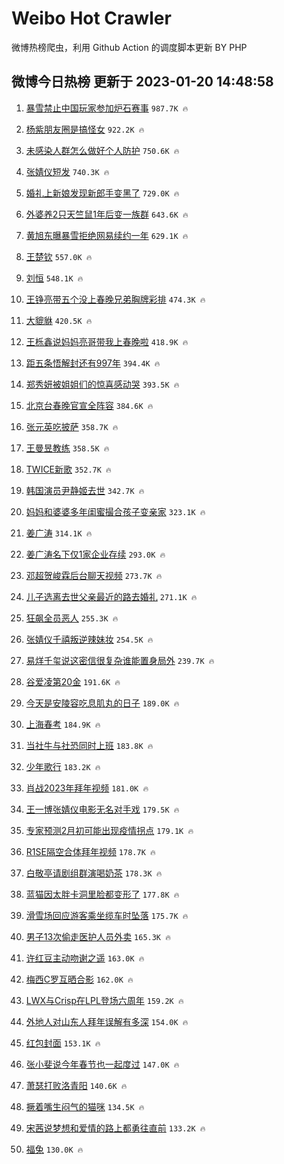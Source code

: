 # Weibo Hot Crawler 



微博热榜爬虫，利用 Github Action 的调度脚本更新 BY PHP 


## 微博今日热榜 更新于 2023-01-20 14:48:58 
1. [暴雪禁止中国玩家参加炉石赛事](https://s.weibo.com/weibo?q=%23%E6%9A%B4%E9%9B%AA%E7%A6%81%E6%AD%A2%E4%B8%AD%E5%9B%BD%E7%8E%A9%E5%AE%B6%E5%8F%82%E5%8A%A0%E7%82%89%E7%9F%B3%E8%B5%9B%E4%BA%8B%23&t=31&band_rank=1&Refer=top) `987.7K 🔥` 

1. [杨紫朋友圈是搞怪女](https://s.weibo.com/weibo?q=%23%E6%9D%A8%E7%B4%AB%E6%9C%8B%E5%8F%8B%E5%9C%88%E6%98%AF%E6%90%9E%E6%80%AA%E5%A5%B3%23&t=31&band_rank=2&Refer=top) `922.2K 🔥` 

1. [未感染人群怎么做好个人防护](https://s.weibo.com/weibo?q=%23%E6%9C%AA%E6%84%9F%E6%9F%93%E4%BA%BA%E7%BE%A4%E6%80%8E%E4%B9%88%E5%81%9A%E5%A5%BD%E4%B8%AA%E4%BA%BA%E9%98%B2%E6%8A%A4%23&t=31&band_rank=3&Refer=top) `750.6K 🔥` 

1. [张婧仪短发](https://s.weibo.com/weibo?q=%23%E5%BC%A0%E5%A9%A7%E4%BB%AA%E7%9F%AD%E5%8F%91%23&t=31&band_rank=4&Refer=top) `740.3K 🔥` 

1. [婚礼上新娘发现新郎手变黑了](https://s.weibo.com/weibo?q=%23%E5%A9%9A%E7%A4%BC%E4%B8%8A%E6%96%B0%E5%A8%98%E5%8F%91%E7%8E%B0%E6%96%B0%E9%83%8E%E6%89%8B%E5%8F%98%E9%BB%91%E4%BA%86%23&t=31&band_rank=5&Refer=top) `729.0K 🔥` 

1. [外婆养2只天竺鼠1年后变一族群](https://s.weibo.com/weibo?q=%23%E5%A4%96%E5%A9%86%E5%85%BB2%E5%8F%AA%E5%A4%A9%E7%AB%BA%E9%BC%A01%E5%B9%B4%E5%90%8E%E5%8F%98%E4%B8%80%E6%97%8F%E7%BE%A4%23&t=31&band_rank=6&Refer=top) `643.6K 🔥` 

1. [黄旭东曝暴雪拒绝网易续约一年](https://s.weibo.com/weibo?q=%23%E9%BB%84%E6%97%AD%E4%B8%9C%E6%9B%9D%E6%9A%B4%E9%9B%AA%E6%8B%92%E7%BB%9D%E7%BD%91%E6%98%93%E7%BB%AD%E7%BA%A6%E4%B8%80%E5%B9%B4%23&t=31&band_rank=7&Refer=top) `629.1K 🔥` 

1. [王楚钦](https://s.weibo.com/weibo?q=%E7%8E%8B%E6%A5%9A%E9%92%A6&t=31&band_rank=8&Refer=top) `557.0K 🔥` 

1. [刘恒](https://s.weibo.com/weibo?q=%E5%88%98%E6%81%92&t=31&band_rank=9&Refer=top) `548.1K 🔥` 

1. [王铮亮带五个没上春晚兄弟胸牌彩排](https://s.weibo.com/weibo?q=%23%E7%8E%8B%E9%93%AE%E4%BA%AE%E5%B8%A6%E4%BA%94%E4%B8%AA%E6%B2%A1%E4%B8%8A%E6%98%A5%E6%99%9A%E5%85%84%E5%BC%9F%E8%83%B8%E7%89%8C%E5%BD%A9%E6%8E%92%23&t=31&band_rank=10&Refer=top) `474.3K 🔥` 

1. [大貔貅](https://s.weibo.com/weibo?q=%E5%A4%A7%E8%B2%94%E8%B2%85&t=31&band_rank=11&Refer=top) `420.5K 🔥` 

1. [王栎鑫说妈妈亮哥带我上春晚啦](https://s.weibo.com/weibo?q=%23%E7%8E%8B%E6%A0%8E%E9%91%AB%E8%AF%B4%E5%A6%88%E5%A6%88%E4%BA%AE%E5%93%A5%E5%B8%A6%E6%88%91%E4%B8%8A%E6%98%A5%E6%99%9A%E5%95%A6%23&t=31&band_rank=12&Refer=top) `418.9K 🔥` 

1. [距五条悟解封还有997年](https://s.weibo.com/weibo?q=%23%E8%B7%9D%E4%BA%94%E6%9D%A1%E6%82%9F%E8%A7%A3%E5%B0%81%E8%BF%98%E6%9C%89997%E5%B9%B4%23&t=31&band_rank=13&Refer=top) `394.4K 🔥` 

1. [郑秀妍被姐姐们的惊喜感动哭](https://s.weibo.com/weibo?q=%23%E9%83%91%E7%A7%80%E5%A6%8D%E8%A2%AB%E5%A7%90%E5%A7%90%E4%BB%AC%E7%9A%84%E6%83%8A%E5%96%9C%E6%84%9F%E5%8A%A8%E5%93%AD%23&t=31&band_rank=14&Refer=top) `393.5K 🔥` 

1. [北京台春晚官宣全阵容](https://s.weibo.com/weibo?q=%23%E5%8C%97%E4%BA%AC%E5%8F%B0%E6%98%A5%E6%99%9A%E5%AE%98%E5%AE%A3%E5%85%A8%E9%98%B5%E5%AE%B9%23&t=31&band_rank=15&Refer=top) `384.6K 🔥` 

1. [张元英吃披萨](https://s.weibo.com/weibo?q=%23%E5%BC%A0%E5%85%83%E8%8B%B1%E5%90%83%E6%8A%AB%E8%90%A8%23&t=31&band_rank=16&Refer=top) `358.7K 🔥` 

1. [王曼昱教练](https://s.weibo.com/weibo?q=%E7%8E%8B%E6%9B%BC%E6%98%B1%E6%95%99%E7%BB%83&t=31&band_rank=17&Refer=top) `358.5K 🔥` 

1. [TWICE新歌](https://s.weibo.com/weibo?q=%23TWICE%E6%96%B0%E6%AD%8C%23&t=31&band_rank=18&Refer=top) `352.7K 🔥` 

1. [韩国演员尹静姬去世](https://s.weibo.com/weibo?q=%23%E9%9F%A9%E5%9B%BD%E6%BC%94%E5%91%98%E5%B0%B9%E9%9D%99%E5%A7%AC%E5%8E%BB%E4%B8%96%23&t=31&band_rank=19&Refer=top) `342.7K 🔥` 

1. [妈妈和婆婆多年闺蜜撮合孩子变亲家](https://s.weibo.com/weibo?q=%23%E5%A6%88%E5%A6%88%E5%92%8C%E5%A9%86%E5%A9%86%E5%A4%9A%E5%B9%B4%E9%97%BA%E8%9C%9C%E6%92%AE%E5%90%88%E5%AD%A9%E5%AD%90%E5%8F%98%E4%BA%B2%E5%AE%B6%23&t=31&band_rank=20&Refer=top) `323.1K 🔥` 

1. [姜广涛](https://s.weibo.com/weibo?q=%23%E5%A7%9C%E5%B9%BF%E6%B6%9B%23&t=31&band_rank=21&Refer=top) `314.1K 🔥` 

1. [姜广涛名下仅1家企业存续](https://s.weibo.com/weibo?q=%23%E5%A7%9C%E5%B9%BF%E6%B6%9B%E5%90%8D%E4%B8%8B%E4%BB%851%E5%AE%B6%E4%BC%81%E4%B8%9A%E5%AD%98%E7%BB%AD%23&t=31&band_rank=22&Refer=top) `293.0K 🔥` 

1. [邓超贺峻霖后台聊天视频](https://s.weibo.com/weibo?q=%23%E9%82%93%E8%B6%85%E8%B4%BA%E5%B3%BB%E9%9C%96%E5%90%8E%E5%8F%B0%E8%81%8A%E5%A4%A9%E8%A7%86%E9%A2%91%23&t=31&band_rank=23&Refer=top) `273.7K 🔥` 

1. [儿子选离去世父亲最近的路去婚礼](https://s.weibo.com/weibo?q=%23%E5%84%BF%E5%AD%90%E9%80%89%E7%A6%BB%E5%8E%BB%E4%B8%96%E7%88%B6%E4%BA%B2%E6%9C%80%E8%BF%91%E7%9A%84%E8%B7%AF%E5%8E%BB%E5%A9%9A%E7%A4%BC%23&t=31&band_rank=24&Refer=top) `271.1K 🔥` 

1. [狂飙全员恶人](https://s.weibo.com/weibo?q=%23%E7%8B%82%E9%A3%99%E5%85%A8%E5%91%98%E6%81%B6%E4%BA%BA%23&t=31&band_rank=25&Refer=top) `255.3K 🔥` 

1. [张婧仪千禧叛逆辣妹妆](https://s.weibo.com/weibo?q=%23%E5%BC%A0%E5%A9%A7%E4%BB%AA%E5%8D%83%E7%A6%A7%E5%8F%9B%E9%80%86%E8%BE%A3%E5%A6%B9%E5%A6%86%23&t=31&band_rank=26&Refer=top) `254.5K 🔥` 

1. [易烊千玺说这密信很复杂谁能置身局外](https://s.weibo.com/weibo?q=%23%E6%98%93%E7%83%8A%E5%8D%83%E7%8E%BA%E8%AF%B4%E8%BF%99%E5%AF%86%E4%BF%A1%E5%BE%88%E5%A4%8D%E6%9D%82%E8%B0%81%E8%83%BD%E7%BD%AE%E8%BA%AB%E5%B1%80%E5%A4%96%23&t=31&band_rank=27&Refer=top) `239.7K 🔥` 

1. [谷爱凌第20金](https://s.weibo.com/weibo?q=%23%E8%B0%B7%E7%88%B1%E5%87%8C%E7%AC%AC20%E9%87%91%23&t=31&band_rank=28&Refer=top) `191.6K 🔥` 

1. [今天是安陵容吃息肌丸的日子](https://s.weibo.com/weibo?q=%E4%BB%8A%E5%A4%A9%E6%98%AF%E5%AE%89%E9%99%B5%E5%AE%B9%E5%90%83%E6%81%AF%E8%82%8C%E4%B8%B8%E7%9A%84%E6%97%A5%E5%AD%90&t=31&band_rank=29&Refer=top) `189.0K 🔥` 

1. [上海春考](https://s.weibo.com/weibo?q=%E4%B8%8A%E6%B5%B7%E6%98%A5%E8%80%83&t=31&band_rank=30&Refer=top) `184.9K 🔥` 

1. [当社牛与社恐同时上班](https://s.weibo.com/weibo?q=%23%E5%BD%93%E7%A4%BE%E7%89%9B%E4%B8%8E%E7%A4%BE%E6%81%90%E5%90%8C%E6%97%B6%E4%B8%8A%E7%8F%AD%23&t=31&band_rank=31&Refer=top) `183.8K 🔥` 

1. [少年歌行](https://s.weibo.com/weibo?q=%E5%B0%91%E5%B9%B4%E6%AD%8C%E8%A1%8C&t=31&band_rank=32&Refer=top) `183.2K 🔥` 

1. [肖战2023年拜年视频](https://s.weibo.com/weibo?q=%23%E8%82%96%E6%88%982023%E5%B9%B4%E6%8B%9C%E5%B9%B4%E8%A7%86%E9%A2%91%23&t=31&band_rank=33&Refer=top) `181.0K 🔥` 

1. [王一博张婧仪电影无名对手戏](https://s.weibo.com/weibo?q=%23%E7%8E%8B%E4%B8%80%E5%8D%9A%E5%BC%A0%E5%A9%A7%E4%BB%AA%E7%94%B5%E5%BD%B1%E6%97%A0%E5%90%8D%E5%AF%B9%E6%89%8B%E6%88%8F%23&t=31&band_rank=34&Refer=top) `179.5K 🔥` 

1. [专家预测2月初可能出现疫情拐点](https://s.weibo.com/weibo?q=%23%E4%B8%93%E5%AE%B6%E9%A2%84%E6%B5%8B2%E6%9C%88%E5%88%9D%E5%8F%AF%E8%83%BD%E5%87%BA%E7%8E%B0%E7%96%AB%E6%83%85%E6%8B%90%E7%82%B9%23&t=31&band_rank=35&Refer=top) `179.1K 🔥` 

1. [R1SE隔空合体拜年视频](https://s.weibo.com/weibo?q=%23R1SE%E9%9A%94%E7%A9%BA%E5%90%88%E4%BD%93%E6%8B%9C%E5%B9%B4%E8%A7%86%E9%A2%91%23&t=31&band_rank=36&Refer=top) `178.7K 🔥` 

1. [白敬亭请剧组群演喝奶茶](https://s.weibo.com/weibo?q=%23%E7%99%BD%E6%95%AC%E4%BA%AD%E8%AF%B7%E5%89%A7%E7%BB%84%E7%BE%A4%E6%BC%94%E5%96%9D%E5%A5%B6%E8%8C%B6%23&t=31&band_rank=37&Refer=top) `178.3K 🔥` 

1. [蓝猫因太胖卡洞里脸都变形了](https://s.weibo.com/weibo?q=%23%E8%93%9D%E7%8C%AB%E5%9B%A0%E5%A4%AA%E8%83%96%E5%8D%A1%E6%B4%9E%E9%87%8C%E8%84%B8%E9%83%BD%E5%8F%98%E5%BD%A2%E4%BA%86%23&t=31&band_rank=38&Refer=top) `177.8K 🔥` 

1. [滑雪场回应游客乘坐缆车时坠落](https://s.weibo.com/weibo?q=%23%E6%BB%91%E9%9B%AA%E5%9C%BA%E5%9B%9E%E5%BA%94%E6%B8%B8%E5%AE%A2%E4%B9%98%E5%9D%90%E7%BC%86%E8%BD%A6%E6%97%B6%E5%9D%A0%E8%90%BD%23&t=31&band_rank=39&Refer=top) `175.7K 🔥` 

1. [男子13次偷走医护人员外卖](https://s.weibo.com/weibo?q=%23%E7%94%B7%E5%AD%9013%E6%AC%A1%E5%81%B7%E8%B5%B0%E5%8C%BB%E6%8A%A4%E4%BA%BA%E5%91%98%E5%A4%96%E5%8D%96%23&t=31&band_rank=40&Refer=top) `165.3K 🔥` 

1. [许红豆主动吻谢之遥](https://s.weibo.com/weibo?q=%23%E8%AE%B8%E7%BA%A2%E8%B1%86%E4%B8%BB%E5%8A%A8%E5%90%BB%E8%B0%A2%E4%B9%8B%E9%81%A5%23&t=31&band_rank=41&Refer=top) `163.0K 🔥` 

1. [梅西C罗互晒合影](https://s.weibo.com/weibo?q=%23%E6%A2%85%E8%A5%BFC%E7%BD%97%E4%BA%92%E6%99%92%E5%90%88%E5%BD%B1%23&t=31&band_rank=42&Refer=top) `162.0K 🔥` 

1. [LWX与Crisp在LPL登场六周年](https://s.weibo.com/weibo?q=%23LWX%E4%B8%8ECrisp%E5%9C%A8LPL%E7%99%BB%E5%9C%BA%E5%85%AD%E5%91%A8%E5%B9%B4%23&t=31&band_rank=43&Refer=top) `159.2K 🔥` 

1. [外地人对山东人拜年误解有多深](https://s.weibo.com/weibo?q=%23%E5%A4%96%E5%9C%B0%E4%BA%BA%E5%AF%B9%E5%B1%B1%E4%B8%9C%E4%BA%BA%E6%8B%9C%E5%B9%B4%E8%AF%AF%E8%A7%A3%E6%9C%89%E5%A4%9A%E6%B7%B1%23&t=31&band_rank=44&Refer=top) `154.0K 🔥` 

1. [红包封面](https://s.weibo.com/weibo?q=%E7%BA%A2%E5%8C%85%E5%B0%81%E9%9D%A2&t=31&band_rank=45&Refer=top) `153.1K 🔥` 

1. [张小斐说今年春节也一起度过](https://s.weibo.com/weibo?q=%23%E5%BC%A0%E5%B0%8F%E6%96%90%E8%AF%B4%E4%BB%8A%E5%B9%B4%E6%98%A5%E8%8A%82%E4%B9%9F%E4%B8%80%E8%B5%B7%E5%BA%A6%E8%BF%87%23&t=31&band_rank=46&Refer=top) `147.0K 🔥` 

1. [萧瑟打败洛青阳](https://s.weibo.com/weibo?q=%23%E8%90%A7%E7%91%9F%E6%89%93%E8%B4%A5%E6%B4%9B%E9%9D%92%E9%98%B3%23&t=31&band_rank=47&Refer=top) `140.6K 🔥` 

1. [撅着嘴生闷气的猫咪](https://s.weibo.com/weibo?q=%23%E6%92%85%E7%9D%80%E5%98%B4%E7%94%9F%E9%97%B7%E6%B0%94%E7%9A%84%E7%8C%AB%E5%92%AA%23&t=31&band_rank=48&Refer=top) `134.5K 🔥` 

1. [宋茜说梦想和爱情的路上都勇往直前](https://s.weibo.com/weibo?q=%23%E5%AE%8B%E8%8C%9C%E8%AF%B4%E6%A2%A6%E6%83%B3%E5%92%8C%E7%88%B1%E6%83%85%E7%9A%84%E8%B7%AF%E4%B8%8A%E9%83%BD%E5%8B%87%E5%BE%80%E7%9B%B4%E5%89%8D%23&t=31&band_rank=49&Refer=top) `133.2K 🔥` 

1. [福兔](https://s.weibo.com/weibo?q=%23%E7%A6%8F%E5%85%94%23&t=31&band_rank=50&Refer=top) `130.0K 🔥` 

